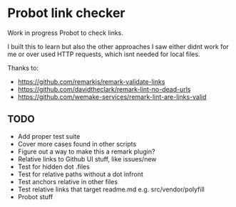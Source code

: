 # Probot link checker

Work in progress Probot to check links.

I built this to learn but also the other approaches I saw either didnt work for me or over used HTTP requests, which isnt needed for local files.

Thanks to:

- https://github.com/remarkjs/remark-validate-links
- https://github.com/davidtheclark/remark-lint-no-dead-urls
- https://github.com/wemake-services/remark-lint-are-links-valid

## TODO

- Add proper test suite
- Cover more cases found in other scripts
- Figure out a way to make this a remark plugin?
- Relative links to Github UI stuff, like issues/new
- Test for hidden dot .files
- Test for relative paths without a dot infront
- Test anchors relative in other files
- Test relative links that target readme.md e.g. src/vendor/polyfill
- Probot stuff

